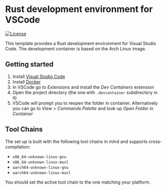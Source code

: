 # Rust development environment for VSCode

[![License](https://img.shields.io/badge/license-MIT-green)](./LICENSE)

This template provides a Rust development environment for Visual Studio Code. The development container is based on the Arch Linux image.

## Getting started

1. Install [Visual Studio Code](https://code.visualstudio.com/)
2. Install [Docker](https://www.docker.com/)
3. In VSCode go to *Extensions* and install the *Dev Containers* extension
4. Open the project directory (the one with `.devcontainer` subdirectory in it)
5. VSCode will prompt you to reopen the folder in container. Alternatively you can go to *View > Commands Palette* and look up *Open Folder in Container*

## Tool Chains

The set up is built with the following tool chains in mind and supports cross-compilation:

* `x86_64-unknown-linux-gnu`
* `x86_64-unknown-linux-musl`
* `aarch64-unknown-linux-gnu`
* `aarch64-unknown-linux-musl`

You should set the active tool chain to the one matching your platform.
